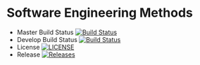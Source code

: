 
# Software Engineering Methods

- Master Build Status [![Build Status](https://travis-ci.org/ozed-gr/sem.svg?branch=master)](https://travis-ci.org/ozed-gr/sem)
- Develop Build Status [![Build Status](https://travis-ci.org/ozed-gr/sem.svg?branch=develop)](https://travis-ci.org/ozed-gr/sem)
- License [![LICENSE](https://img.shields.io/github/license/ozed-gr/sem.svg?style=flat-square)](https://github.com/ozed-gr/sem/blob/master/LICENSE)
- Release [![Releases](https://img.shields.io/github/release/ozed-gr/sem/all.svg?style=flat-square)](https://github.com/ozed-gr/sem/releases)


